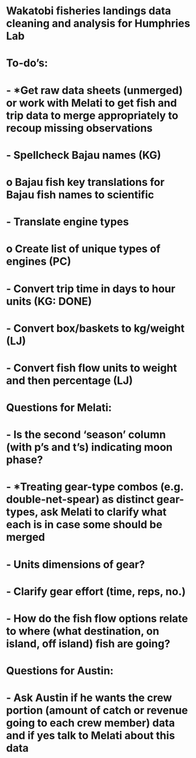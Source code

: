 # Wakatobi fisheries landings data cleaning and analysis for Humphries Lab

# To-do’s:
# -	*Get raw data sheets (unmerged) or work with Melati to get fish and trip data to merge appropriately to recoup missing observations
# -	Spellcheck Bajau names (KG)
#    o	Bajau fish key translations for Bajau fish names to scientific 
# -	Translate engine types
#    o	Create list of unique types of engines (PC)
# -	Convert trip time in days to hour units (KG: DONE)
# -	Convert box/baskets to kg/weight (LJ)
# -	Convert fish flow units to weight and then percentage (LJ)

# Questions for Melati:
# -	Is the second ‘season’ column (with p’s and t’s) indicating moon phase?
# -	*Treating gear-type combos (e.g. double-net-spear) as distinct gear-types, ask Melati to clarify what each is in case some should be merged
# -	Units dimensions of gear?
# -	Clarify gear effort (time, reps, no.)
# -	How do the fish flow options relate to where (what destination, on island, off island) fish are going?

# Questions for Austin:
# -	Ask Austin if he wants the crew portion (amount of catch or revenue going to each crew member) data and if yes talk to Melati about this data

